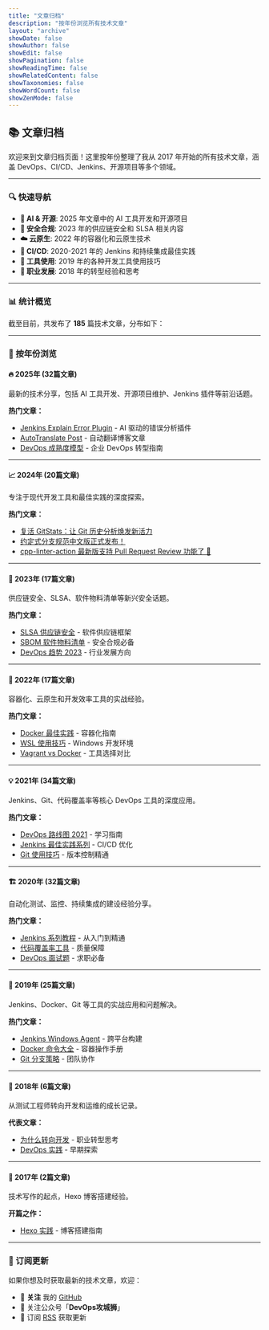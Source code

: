```yaml
---
title: "文章归档"
description: "按年份浏览所有技术文章"
layout: "archive"
showDate: false
showAuthor: false
showEdit: false
showPagination: false
showReadingTime: false
showRelatedContent: false
showTaxonomies: false
showWordCount: false
showZenMode: false
---
```


## 📚 文章归档

欢迎来到文章归档页面！这里按年份整理了我从 2017 年开始的所有技术文章，涵盖 DevOps、CI/CD、Jenkins、开源项目等多个领域。

---

### 🔍 快速导航

- **🤖 AI & 开源**: 2025 年文章中的 AI 工具开发和开源项目
- **🔐 安全合规**: 2023 年的供应链安全和 SLSA 相关内容
- **☁️ 云原生**: 2022 年的容器化和云原生技术
- **🔧 CI/CD**: 2020-2021 年的 Jenkins 和持续集成最佳实践
- **📱 工具使用**: 2019 年的各种开发工具使用技巧
- **💼 职业发展**: 2018 年的转型经验和思考

---

### 📊 统计概览

截至目前，共发布了 **185** 篇技术文章，分布如下：

---

### 📅 按年份浏览

#### 🔥 2025年 (32篇文章)
最新的技术分享，包括 AI 工具开发、开源项目维护、Jenkins 插件等前沿话题。

**热门文章：**
- [Jenkins Explain Error Plugin](/posts/2025/explain-error-plugin/) - AI 驱动的错误分析插件
- [AutoTranslate Post](/posts/2025/auto-translate-post/) - 自动翻译博客文章
- [DevOps 成熟度模型](/posts/2025/devops-maturity/) - 企业 DevOps 转型指南

---

#### 📈 2024年 (20篇文章)
专注于现代开发工具和最佳实践的深度探索。

**热门文章：**
- [复活 GitStats：让 Git 历史分析焕发新活力](/posts/2024/gitstats/)
- [约定式分支规范中文版正式发布！](/posts/2024/conventional-branch/)
- [cpp-linter-action 最新版支持 Pull Request Review 功能了 👏](/posts/2024/cpp-linter-action/)

---

#### 🚀 2023年 (17篇文章)
供应链安全、SLSA、软件物料清单等新兴安全话题。

**热门文章：**
- [SLSA 供应链安全](/posts/2023/slsa/) - 软件供应链框架
- [SBOM 软件物料清单](/posts/2023/sbom/) - 安全合规必备
- [DevOps 趋势 2023](/posts/2023/devops-trends-2023/) - 行业发展方向

---

#### 🔧 2022年 (17篇文章)
容器化、云原生和开发效率工具的实战经验。

**热门文章：**
- [Docker 最佳实践](/posts/2022/docker-best-practice/) - 容器化指南
- [WSL 使用技巧](/posts/2022/wsl/) - Windows 开发环境
- [Vagrant vs Docker](/posts/2022/vagrant-vs-docker/) - 工具选择对比

---

#### 💡 2021年 (34篇文章)
Jenkins、Git、代码覆盖率等核心 DevOps 工具的深度应用。

**热门文章：**
- [DevOps 路线图 2021](/posts/2021/devops-roadmap-2021/) - 学习指南
- [Jenkins 最佳实践系列](/posts/2021/jenkins-eslint/) - CI/CD 优化
- [Git 使用技巧](/posts/2021/git-cheatsheet/) - 版本控制精通

---

#### 🏗️ 2020年 (32篇文章)
自动化测试、监控、持续集成的建设经验分享。

**热门文章：**
- [Jenkins 系列教程](/posts/2020/jenkins-best-practice/) - 从入门到精通
- [代码覆盖率工具](/posts/2020/code-coverage-tools/) - 质量保障
- [DevOps 面试题](/posts/2020/top-30-devops-interview-questions/) - 求职必备

---

#### 🔨 2019年 (25篇文章)
Jenkins、Docker、Git 等工具的实战应用和问题解决。

**热门文章：**
- [Jenkins Windows Agent](/posts/2019/jenkins-windows-agent/) - 跨平台构建
- [Docker 命令大全](/posts/2019/docker-commands/) - 容器操作手册
- [Git 分支策略](/posts/2019/git-branching-strategy/) - 团队协作

---

#### 🌱 2018年 (6篇文章)
从测试工程师转向开发和运维的成长记录。

**代表文章：**
- [为什么转向开发](/posts/2018/why-i-move-to-development/) - 职业转型思考
- [DevOps 实践](/posts/2018/devops-practice/) - 早期探索

---

#### 🎯 2017年 (2篇文章)
技术写作的起点，Hexo 博客搭建经验。

**开篇之作：**
- [Hexo 实践](/posts/2017/hexo-practice/) - 博客搭建指南

---

### 📧 订阅更新

如果你想及时获取最新的技术文章，欢迎：

- 🌟 **关注** 我的 [GitHub](https://github.com/shenxianpeng)
- 📱 关注公众号「**DevOps攻城狮**」
- 🔔 订阅 [RSS](/index.xml) 获取更新
